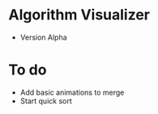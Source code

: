 # Algorithm Visualizer

- Version Alpha

# To do

- Add basic animations to merge
- Start quick sort
